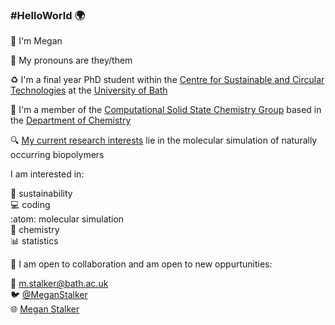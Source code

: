 ### #HelloWorld :earth_africa:

 :wave: I'm Megan <br/>

:speech_balloon: My pronouns are they/them

:recycle: I'm a final year PhD student within the [Centre for Sustainable and Circular Technologies](https://www.csct.ac.uk/)
at the [University of Bath](https://www.bath.ac.uk)

:gem: I'm a member of the [Computational Solid State Chemistry Group](https://people.bath.ac.uk/chsscp/group/) based in the  [Department of Chemistry](https://www.bath.ac.uk/departments/department-of-chemistry/)

:mag: [My current research interests](https://researchportal.bath.ac.uk/en/persons/megan-stalker) lie in the molecular simulation of naturally occurring biopolymers

I am interested in:

:seedling: sustainability <br/>
:computer: coding <br/>
:atom: molecular simulation <br/>
:lab_coat: chemistry <br/>
:bar_chart: statistics <br/>
 
:handshake: I am open to collaboration and am open to new oppurtunities: <br/>

:email: m.stalker@bath.ac.uk <br/>
:bird: [@MeganStalker](https://twitter.com/MeganStalker) <br/>
:globe_with_meridians: [Megan Stalker](https://www.linkedin.com/in/megan-stalker/) <br/>

<!--
**MeganStalker/MeganStalker** is a ✨ _special_ ✨ repository because its `README.md` (this file) appears on your GitHub profile.


Here are some ideas to get you started:

- 🔭 I’m currently working on ...
- 🌱 I’m currently learning ...
- 👯 I’m looking to collaborate on ...
- 🤔 I’m looking for help with ...
- 💬 Ask me about ...
- 📫 How to reach me: ...
- 😄 Pronouns: ...
- ⚡ Fun fact: ...
-->
